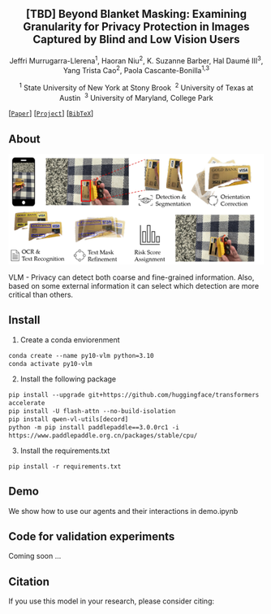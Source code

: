<div align="center">
<h2> [TBD] Beyond Blanket Masking: Examining Granularity for Privacy
Protection in Images Captured by Blind and Low Vision Users </h2>

Jeffri Murrugarra-Llerena<sup>1</sup>, Haoran Niu<sup>2</sup>, K. Suzanne Barber, Hal Daumé III<sup>3</sup>, Yang Trista Cao<sup>2</sup>, Paola Cascante-Bonilla<sup>1,</sup><sup>3</sup>

<sup>1</sup> State University of New York at Stony Brook&nbsp; <sup>2</sup>  University of Texas at Austin&nbsp; <sup>3</sup> University of Maryland, College Park

</div>

[[`Paper`]()] [[`Project`](https://github.com/Artcs1/VLM-Privacy)] [[`BibTeX`](#citation)]

## About

![VLM](images/overview.jpg)

VLM - Privacy can detect both coarse and fine-grained information. Also, based on some external information it can select which detection are more critical than others.

## Install

1. Create a conda enviorenment

```
conda create --name py10-vlm python=3.10
conda activate py10-vlm
```
2. Install the following package

```
pip install --upgrade git+https://github.com/huggingface/transformers accelerate
pip install -U flash-attn --no-build-isolation
pip install qwen-vl-utils[decord]
python -m pip install paddlepaddle==3.0.0rc1 -i https://www.paddlepaddle.org.cn/packages/stable/cpu/
```
3. Install the requirements.txt

```
pip install -r requirements.txt
```

## Demo

We show how to use our agents and their interactions in demo.ipynb

## Code for validation experiments

Coming soon ...

## Citation

If you use this model in your research, please consider citing:

```
```
